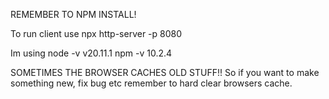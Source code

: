 REMEMBER TO NPM INSTALL!

To run client use
npx http-server -p 8080

Im using 
node -v v20.11.1
npm -v 10.2.4


SOMETIMES THE BROWSER CACHES OLD STUFF!!
So if you want to make something new, fix bug etc remember to hard clear browsers cache.